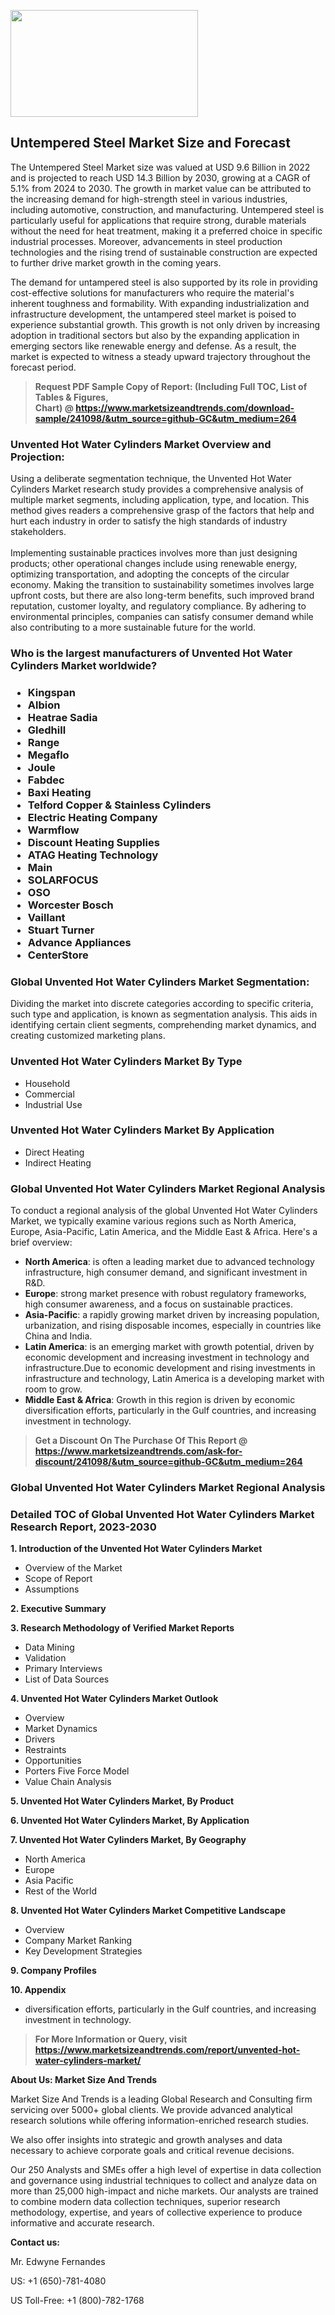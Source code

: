 <p><img class="alignnone size-medium wp-image-20088" src="https://ffe5etoiles.com/wp-content/uploads/2024/12/MST1-300x171.png" alt="" width="300" height="171" /></p><h2>Untempered Steel Market Size and Forecast</h2><p>The Untempered Steel Market size was valued at USD 9.6 Billion in 2022 and is projected to reach USD 14.3 Billion by 2030, growing at a CAGR of 5.1% from 2024 to 2030. The growth in market value can be attributed to the increasing demand for high-strength steel in various industries, including automotive, construction, and manufacturing. Untempered steel is particularly useful for applications that require strong, durable materials without the need for heat treatment, making it a preferred choice in specific industrial processes. Moreover, advancements in steel production technologies and the rising trend of sustainable construction are expected to further drive market growth in the coming years.</p><p>The demand for untampered steel is also supported by its role in providing cost-effective solutions for manufacturers who require the material's inherent toughness and formability. With expanding industrialization and infrastructure development, the untampered steel market is poised to experience substantial growth. This growth is not only driven by increasing adoption in traditional sectors but also by the expanding application in emerging sectors like renewable energy and defense. As a result, the market is expected to witness a steady upward trajectory throughout the forecast period.</p></p><blockquote id="" class=""><strong>Request PDF Sample Copy of Report: (Including Full TOC, List of Tables &amp; Figures, Chart)&nbsp;@&nbsp;<strong><a href="https://www.marketsizeandtrends.com/download-sample/241098/&utm_source=github-GC&utm_medium=264" target="_blank">https://www.marketsizeandtrends.com/download-sample/241098/&utm_source=github-GC&utm_medium=264</a></strong></strong></blockquote><h3 id="" class="">Unvented Hot Water Cylinders Market&nbsp;Overview and Projection:</h3><p id="" class="">Using a deliberate segmentation technique, the Unvented Hot Water Cylinders Market research study provides a comprehensive analysis of multiple market segments, including application, type, and location. This method gives readers a comprehensive grasp of the factors that help and hurt each industry in order to satisfy the high standards of industry stakeholders. <br /> <br />Implementing sustainable practices involves more than just designing products; other operational changes include using renewable energy, optimizing transportation, and adopting the concepts of the circular economy. Making the transition to sustainability sometimes involves large upfront costs, but there are also long-term benefits, such improved brand reputation, customer loyalty, and regulatory compliance. By adhering to environmental principles, companies can satisfy consumer demand while also contributing to a more sustainable future for the world.</p><h3 id="" class="">Who is the largest manufacturers of&nbsp;Unvented Hot Water Cylinders Market worldwide?</h3><h3 class=""><p><ul><li>Kingspan </li><li> Albion </li><li> Heatrae Sadia </li><li> Gledhill </li><li> Range </li><li> Megaflo </li><li> Joule </li><li> Fabdec </li><li> Baxi Heating </li><li> Telford Copper & Stainless Cylinders </li><li> Electric Heating Company </li><li> Warmflow </li><li> Discount Heating Supplies </li><li> ATAG Heating Technology </li><li> Main </li><li> SOLARFOCUS </li><li> OSO </li><li> Worcester Bosch </li><li> Vaillant </li><li> Stuart Turner </li><li> Advance Appliances </li><li> CenterStore</li></ul></p></h3><h3 id="" class="">Global&nbsp;Unvented Hot Water Cylinders Market Segmentation:</h3><p id="" class="">Dividing the market into discrete categories according to specific criteria, such type and application, is known as segmentation analysis. This aids in identifying certain client segments, comprehending market dynamics, and creating customized marketing plans.</p><h3 id="" class="">Unvented Hot Water Cylinders Market&nbsp;By Type</h3><p><p><ul><li>Household</li><li> Commercial</li><li> Industrial Use</p></li></ul></p></p><h3 id="" class="">Unvented Hot Water Cylinders Market&nbsp;By Application</h3><p class=""><p><ul><li>Direct Heating</li><li> Indirect Heating</li></ul></p></p><h3 id="" class="">Global Unvented Hot Water Cylinders Market Regional Analysis</h3><p id="" class="">To conduct a regional analysis of the global Unvented Hot Water Cylinders Market, we typically examine various regions such as North America, Europe, Asia-Pacific, Latin America, and the Middle East &amp; Africa. Here's a brief overview:</p><ul><li><strong>North America</strong>: is often a leading market due to advanced technology infrastructure, high consumer demand, and significant investment in R&amp;D.</li><li><strong>Europe</strong>: strong market presence with robust regulatory frameworks, high consumer awareness, and a focus on sustainable practices.</li><li><strong>Asia-Pacific</strong>: a rapidly growing market driven by increasing population, urbanization, and rising disposable incomes, especially in countries like China and India.</li><li><strong>Latin America</strong>: is an emerging market with growth potential, driven by economic development and increasing investment in technology and infrastructure.Due to economic development and rising investments in infrastructure and technology, Latin America is a developing market with room to grow.</li><li><strong>Middle East &amp; Africa</strong>: Growth in this region is driven by economic diversification efforts, particularly in the Gulf countries, and increasing investment in technology.</li></ul><blockquote id="" class=""><strong>Get a Discount On The Purchase Of This Report @ <strong><a href="https://www.marketsizeandtrends.com/ask-for-discount/241098/&utm_source=github-GC&utm_medium=264" target="_blank">https://www.marketsizeandtrends.com/ask-for-discount/241098/&utm_source=github-GC&utm_medium=264</a></strong></strong></blockquote><h3 id="" class="">Global Unvented Hot Water Cylinders Market Regional Analysis</h3><h3 id="" class="">Detailed TOC of Global Unvented Hot Water Cylinders Market Research Report, 2023-2030</h3><p id="" class=""><strong>1. Introduction of the Unvented Hot Water Cylinders Market</strong></p><ul><li>Overview of the Market</li><li>Scope of Report</li><li>Assumptions</li></ul><p id="" class=""><strong>2. Executive Summary</strong></p><p id="" class=""><strong>3. Research Methodology of Verified Market Reports</strong></p><ul><li>Data Mining</li><li>Validation</li><li>Primary Interviews</li><li>List of Data Sources</li></ul><p id="" class=""><strong>4. Unvented Hot Water Cylinders Market Outlook</strong></p><ul><li>Overview</li><li>Market Dynamics</li><li>Drivers</li><li>Restraints</li><li>Opportunities</li><li>Porters Five Force Model</li><li>Value Chain Analysis</li></ul><p id="" class=""><strong>5. Unvented Hot Water Cylinders Market, By Product</strong></p><p id="" class=""><strong>6. Unvented Hot Water Cylinders Market, By Application</strong></p><p id="" class=""><strong>7. Unvented Hot Water Cylinders Market, By Geography</strong></p><ul><li>North America</li><li>Europe</li><li>Asia Pacific</li><li>Rest of the World</li></ul><p id="" class=""><strong>8. Unvented Hot Water Cylinders Market Competitive Landscape</strong></p><ul><li>Overview</li><li>Company Market Ranking</li><li>Key Development Strategies</li></ul><p id="" class=""><strong>9. Company Profiles</strong></p><p id="" class=""><strong>10. Appendix</strong></p><ul><li>diversification efforts, particularly in the Gulf countries, and increasing investment in technology.</li></ul><blockquote id="" class=""><strong>For More Information or Query, visit <strong><strong><a href="https://www.marketsizeandtrends.com/report/unvented-hot-water-cylinders-market/" target="_blank">https://www.marketsizeandtrends.com/report/unvented-hot-water-cylinders-market/</a></strong></strong></strong></blockquote><p id="" class=""><strong>About Us: Market Size And Trends</strong></p><p id="" class="">Market Size And Trends is a leading Global Research and Consulting firm servicing over 5000+ global clients. We provide advanced analytical research solutions while offering information-enriched research studies.</p><p id="" class="">We also offer insights into strategic and growth analyses and data necessary to achieve corporate goals and critical revenue decisions.</p><p id="" class="">Our 250 Analysts and SMEs offer a high level of expertise in data collection and governance using industrial techniques to collect and analyze data on more than 25,000 high-impact and niche markets. Our analysts are trained to combine modern data collection techniques, superior research methodology, expertise, and years of collective experience to produce informative and accurate research.</p><p id="" class=""><strong>Contact us:</strong></p><p id="" class="">Mr. Edwyne Fernandes</p><p id="" class="">US: +1 (650)-781-4080</p><p id="" class="">US Toll-Free: +1 (800)-782-1768</p>
